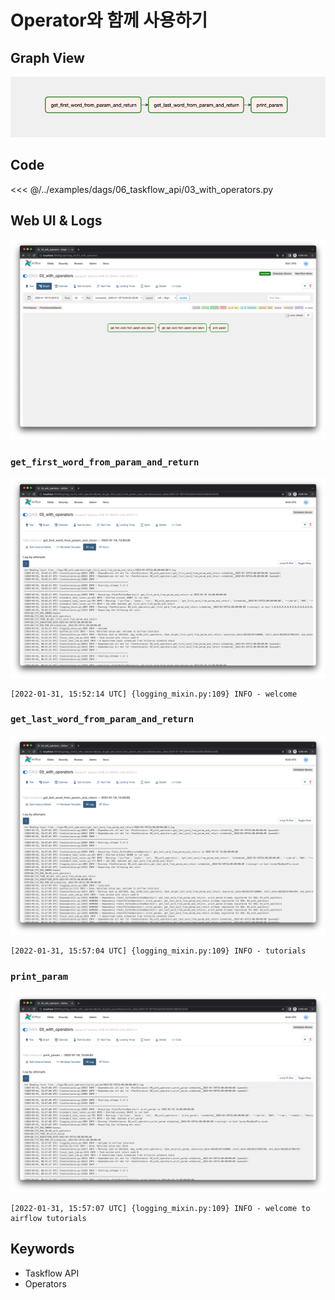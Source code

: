 # Operator와 함께 사용하기

## Graph View

![img.png](./img.png)

## Code

<<< @/../examples/dags/06_taskflow_api/03_with_operators.py

## Web UI & Logs

![img_1.png](./img_1.png)

### `get_first_word_from_param_and_return`

![img_2.png](./img_2.png)

```
[2022-01-31, 15:52:14 UTC] {logging_mixin.py:109} INFO - welcome
```

### `get_last_word_from_param_and_return`

![img_3.png](./img_3.png)

```
[2022-01-31, 15:57:04 UTC] {logging_mixin.py:109} INFO - tutorials
```

### `print_param`

![img_4.png](./img_4.png)

```
[2022-01-31, 15:57:07 UTC] {logging_mixin.py:109} INFO - welcome to airflow tutorials
```

## Keywords

- Taskflow API
- Operators
